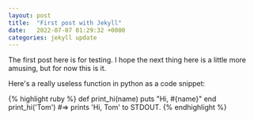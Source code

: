 ```yaml
---
layout: post
title:  "First post with Jekyll"
date:   2022-07-07 01:29:32 +0000
categories: jekyll update
---
```

The first post here is for testing.  I hope the next thing here is a little more amusing, but for now this is it.

Here's a really useless function in python as a code snippet:

{% highlight ruby %}
def print_hi(name)
  puts "Hi, #{name}"
end
print_hi('Tom')
#=> prints 'Hi, Tom' to STDOUT.
{% endhighlight %}

<!-- Check out the [Jekyll docs][jekyll-docs] for more info on how to get the most out of Jekyll. File all bugs/feature requests at [Jekyll’s GitHub repo][jekyll-gh]. If you have questions, you can ask them on [Jekyll Talk][jekyll-talk].

[jekyll-docs]: https://jekyllrb.com/docs/home
[jekyll-gh]:   https://github.com/jekyll/jekyll
[jekyll-talk]: https://talk.jekyllrb.com/ -->
